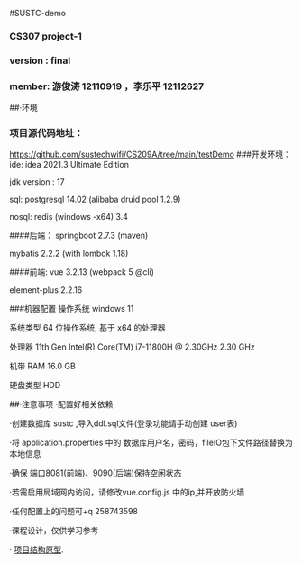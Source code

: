 #SUSTC-demo
###  CS307 project-1
### version : final
### member: 游俊涛 12110919 ，李乐平 12112627


##·环境
### 项目源代码地址：
https://github.com/sustechwifi/CS209A/tree/main/testDemo
###开发环境：
ide: idea 2021.3 Ultimate Edition

jdk version : 17

sql: postgresql 14.02  (alibaba druid pool 1.2.9)

nosql: redis (windows -x64) 3.4

####后端：
springboot 2.7.3 (maven)

mybatis 2.2.2  (with lombok 1.18)

####前端:
vue 3.2.13 (webpack 5 @cli)

element-plus 2.2.16

###机器配置
操作系统 windows 11 

系统类型	64 位操作系统, 基于 x64 的处理器

处理器	11th Gen Intel(R) Core(TM) i7-11800H @ 2.30GHz   2.30 GHz

机带 RAM	16.0 GB

硬盘类型 HDD




##·注意事项
·配置好相关依赖

·创建数据库 sustc ,导入ddl.sql文件(登录功能请手动创建 user表)

·将 application.properties 中的 数据库用户名，密码，fileIO包下文件路径替换为本地信息

·确保 端口8081(前端)、9090(后端)保持空闲状态

·若需启用局域网内访问，请修改vue.config.js 中的ip,并开放防火墙

·任何配置上的问题可+q 258743598

·课程设计，仅供学习参考


· [项目结构原型](https://www.bilibili.com/video/BV14y4y1M7Nc?share_source=copy_web&vd_source=a7a5165492d966717b5e3572b98e82cd).









